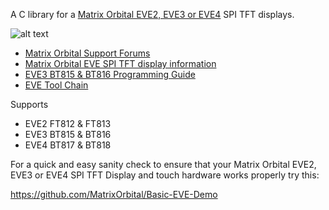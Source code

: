 A C library for a [Matrix Orbital EVE2, EVE3 or EVE4](https://www.matrixorbital.com/ftdi-eve) SPI TFT displays.

![alt text](https://www.matrixorbital.com/image/cache/catalog/products/EVE/EVE3-43G-300x300.jpg)

- [Matrix Orbital Support Forums](http://www.lcdforums.com/forums/viewforum.php?f=45)
- [Matrix Orbital EVE SPI TFT display information](https://www.matrixorbital.com/ftdi-eve)
- [EVE3 BT815 & BT816 Programming Guide](https://brtchip.com/wp-content/uploads/Support/Documentation/Programming_Guides/ICs/EVE/BRT_AN_033_BT81X_Series_Programming_Guide.pdf)
- [EVE Tool Chain](https://brtchip.com/eve-toolchains/)

Supports
  - EVE2 FT812 & FT813
  - EVE3 BT815 & BT816
  - EVE4 BT817 & BT818

For a quick and easy sanity check to ensure that your Matrix Orbital EVE2, EVE3 or EVE4 SPI TFT Display and touch hardware works properly try this:

https://github.com/MatrixOrbital/Basic-EVE-Demo
